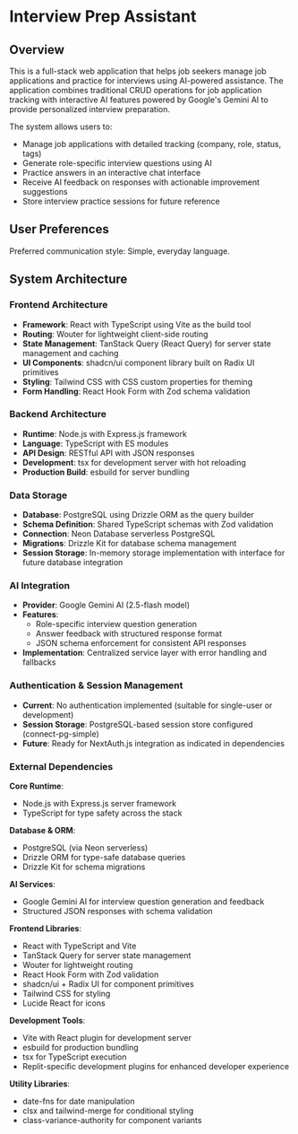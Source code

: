 # Interview Prep Assistant

## Overview

This is a full-stack web application that helps job seekers manage job applications and practice for interviews using AI-powered assistance. The application combines traditional CRUD operations for job application tracking with interactive AI features powered by Google's Gemini AI to provide personalized interview preparation.

The system allows users to:
- Manage job applications with detailed tracking (company, role, status, tags)
- Generate role-specific interview questions using AI
- Practice answers in an interactive chat interface
- Receive AI feedback on responses with actionable improvement suggestions
- Store interview practice sessions for future reference

## User Preferences

Preferred communication style: Simple, everyday language.

## System Architecture

### Frontend Architecture
- **Framework**: React with TypeScript using Vite as the build tool
- **Routing**: Wouter for lightweight client-side routing
- **State Management**: TanStack Query (React Query) for server state management and caching
- **UI Components**: shadcn/ui component library built on Radix UI primitives
- **Styling**: Tailwind CSS with CSS custom properties for theming
- **Form Handling**: React Hook Form with Zod schema validation

### Backend Architecture
- **Runtime**: Node.js with Express.js framework
- **Language**: TypeScript with ES modules
- **API Design**: RESTful API with JSON responses
- **Development**: tsx for development server with hot reloading
- **Production Build**: esbuild for server bundling

### Data Storage
- **Database**: PostgreSQL using Drizzle ORM as the query builder
- **Schema Definition**: Shared TypeScript schemas with Zod validation
- **Connection**: Neon Database serverless PostgreSQL
- **Migrations**: Drizzle Kit for database schema management
- **Session Storage**: In-memory storage implementation with interface for future database integration

### AI Integration
- **Provider**: Google Gemini AI (2.5-flash model)
- **Features**: 
  - Role-specific interview question generation
  - Answer feedback with structured response format
  - JSON schema enforcement for consistent API responses
- **Implementation**: Centralized service layer with error handling and fallbacks

### Authentication & Session Management
- **Current**: No authentication implemented (suitable for single-user or development)
- **Session Storage**: PostgreSQL-based session store configured (connect-pg-simple)
- **Future**: Ready for NextAuth.js integration as indicated in dependencies

### External Dependencies

**Core Runtime**:
- Node.js with Express.js server framework
- TypeScript for type safety across the stack

**Database & ORM**:
- PostgreSQL (via Neon serverless)
- Drizzle ORM for type-safe database queries
- Drizzle Kit for schema migrations

**AI Services**:
- Google Gemini AI for interview question generation and feedback
- Structured JSON responses with schema validation

**Frontend Libraries**:
- React with TypeScript and Vite
- TanStack Query for server state management
- Wouter for lightweight routing
- React Hook Form with Zod validation
- shadcn/ui + Radix UI for component primitives
- Tailwind CSS for styling
- Lucide React for icons

**Development Tools**:
- Vite with React plugin for development server
- esbuild for production bundling
- tsx for TypeScript execution
- Replit-specific development plugins for enhanced developer experience

**Utility Libraries**:
- date-fns for date manipulation
- clsx and tailwind-merge for conditional styling
- class-variance-authority for component variants